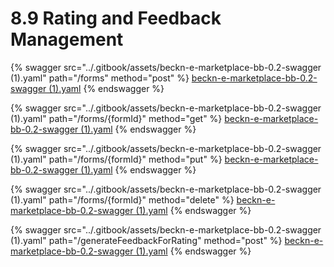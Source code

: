 # 8.9 Rating and Feedback Management

{% swagger src="../.gitbook/assets/beckn-e-marketplace-bb-0.2-swagger (1).yaml" path="/forms" method="post" %}
[beckn-e-marketplace-bb-0.2-swagger (1).yaml](<../.gitbook/assets/beckn-e-marketplace-bb-0.2-swagger (1).yaml>)
{% endswagger %}

{% swagger src="../.gitbook/assets/beckn-e-marketplace-bb-0.2-swagger (1).yaml" path="/forms/{formId}" method="get" %}
[beckn-e-marketplace-bb-0.2-swagger (1).yaml](<../.gitbook/assets/beckn-e-marketplace-bb-0.2-swagger (1).yaml>)
{% endswagger %}

{% swagger src="../.gitbook/assets/beckn-e-marketplace-bb-0.2-swagger (1).yaml" path="/forms/{formId}" method="put" %}
[beckn-e-marketplace-bb-0.2-swagger (1).yaml](<../.gitbook/assets/beckn-e-marketplace-bb-0.2-swagger (1).yaml>)
{% endswagger %}

{% swagger src="../.gitbook/assets/beckn-e-marketplace-bb-0.2-swagger (1).yaml" path="/forms/{formId}" method="delete" %}
[beckn-e-marketplace-bb-0.2-swagger (1).yaml](<../.gitbook/assets/beckn-e-marketplace-bb-0.2-swagger (1).yaml>)
{% endswagger %}

{% swagger src="../.gitbook/assets/beckn-e-marketplace-bb-0.2-swagger (1).yaml" path="/generateFeedbackForRating" method="post" %}
[beckn-e-marketplace-bb-0.2-swagger (1).yaml](<../.gitbook/assets/beckn-e-marketplace-bb-0.2-swagger (1).yaml>)
{% endswagger %}